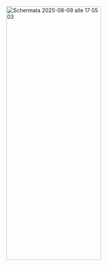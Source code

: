 <img width="249" height="667" alt="Schermata 2025-08-09 alle 17 05 03" src="https://github.com/user-attachments/assets/442f49aa-4e1d-4ebb-8580-16ebe76ee35d" />
